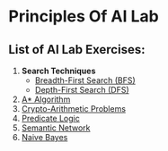 # Principles Of AI Lab

## List of AI Lab Exercises:

1. **Search Techniques**
    - [Breadth-First Search (BFS)](https://github.com/Esai-Keshav/principles-of-ai-lab/blob/main/Programs/BFS(breath).py)
    - [Depth-First Search (DFS)](https://github.com/Esai-Keshav/principles-of-ai-lab/blob/main/Programs/DFS(depth).py)
2. [A* Algorithm](https://github.com/Esai-Keshav/principles-of-ai-lab/blob/main/Programs/A_star.py)
3. [Crypto-Arithmetic Problems](https://github.com/Esai-Keshav/principles-of-ai-lab/blob/main/Programs/cryto_arthrmatic.py)
4. [Predicate Logic](https://github.com/Esai-Keshav/principles-of-ai-lab/blob/main/Programs/predicate-logic.py)
5. [Semantic Network](./Programs/sematic_net.py)
6. [Naive Bayes](./Programs/Naive_Bayes.py)

